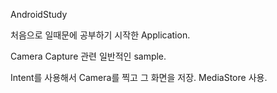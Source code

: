 AndroidStudy

처음으로 일때문에 공부하기 시작한 Application.

Camera Capture 관련 일반적인 sample.

Intent를 사용해서 Camera를 찍고 그 화면을 저장.
MediaStore 사용.